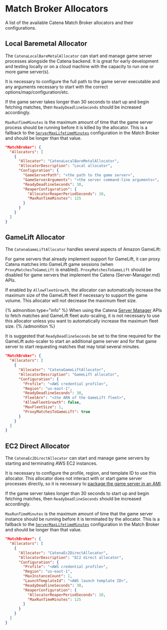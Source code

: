 # Match Broker Allocators

A list of the available Catena Match Broker allocators and their configurations.

## Local Baremetal Allocator

The `CatenaLocalBareMetalAllocator` can start and manage game server processes alongside the Catena backend. It is great for early development and testing locally or on a cloud machine with the capacity to run one or more game server(s).

It is necessary to configure the full path to the game server executable and any arguments necessary to start with the correct options/map/configuration/etc.

If the game server takes longer than 30 seconds to start up and begin fetching matches, then `ReadyDeadlineSeconds` should be increased accordingly.

`MaxRunTimeMinutes` is the maximum amount of time that the game server process should be running before it is killed by the allocator. This is a fallback to the [`ServerMaxLifetimeMinutes`](match-broker.md#servermaxlifetimeminutes) configuration in the Match Broker and should be longer than that value.

```json
"MatchBroker": {
  "Allocators": [
    {
      "Allocator": "CatenaLocalBareMetalAllocator",
      "AllocatorDescription": "Local allocator",
      "Configuration": {
        "GameServerPath": "<the path to the game server>",
        "GameServerArguments": "<the server command-line arguments>",
        "ReadyDeadlineSeconds": 30,
        "ReaperConfiguration": {
          "AllocatorReaperPeriodSeconds": 10,
          "MaxRunTimeMinutes": 125
        }
      }
    }
  ]
}
```

## GameLift Allocator

The `CatenaGameLiftAllocator` handles several aspects of Amazon GameLift:

For game servers that already implement support for GameLift, it can proxy Catena matches into GameLift game sessions (when `ProxyMatchesToGameLift` is enabled). `ProxyMatchesToGameLift` should be disabled for game servers that implement the Catena (Server-Manager.md) APIs.

If enabled by `AllowFleetGrowth`, the allocator can automatically increase the maximum size of the GameLift fleet if necessary to support the game volume. This allocator will not decrease the maximum fleet size.

{% admonition type="info" %}
When using the Catena [Server Manager](server-manager.md) APIs to fetch matches and GameLift fleet auto-scaling, it is not necessary to use this allocator unless you want to automatically increase the maximum fleet size.
{% /admonition %}

It is suggested that `ReadyDeadlineSeconds` be set to the time required for the GameLift auto-scaler to start an additional game server and for that game server to start requesting matches that may total several minutes.

```json
"MatchBroker": {
  "Allocators": [
    {
      "Allocator": "CatenaGameLiftAllocator",
      "AllocatorDescription": "GameLift allocator",
      "Configuration": {
        "Profile": "<AWS credential profile>",
        "Region": "us-east-1",
        "ReadyDeadlineSeconds": 30,
        "FleetArn": "<the ARN of the GameLift fleet>",
        "AllowFleetGrowth": false,
        "MaxFleetSize": 1,
        "ProxyMatchesToGameLift": true
      }
    }
  ]
}
```

## EC2 Direct Allocator

The `CatenaEc2DirectAllocator` can start and manage game servers by starting and terminating AWS EC2 instances.

It is necessary to configure the profile, region, and template ID to use this allocator. This allocator does not interact with or start game server processes directly, so it is necessary to [package the game server in an AMI](https://docs.aws.amazon.com/AWSEC2/latest/UserGuide/AMIs.html#creating-an-ami).

If the game server takes longer than 30 seconds to start up and begin fetching matches, then `ReadyDeadlineSeconds` should be increased accordingly.

`MaxRunTimeMinutes` is the maximum amount of time that the game server instance should be running before it is terminated by the allocator. This is a fallback to the [`ServerMaxLifetimeMinutes`](match-broker.md#servermaxlifetimeminutes) configuration in the Match Broker and should be longer than that value.

```json
"MatchBroker": {
  "Allocators": [
    {
      "Allocator": "CatenaEc2DirectAllocator",
      "AllocatorDescription": "EC2 direct allocator",
      "Configuration": {
        "Profile": "<AWS credential profile>",
        "Region": "us-east-1",
        "MaxInstanceCount": 1,
        "LaunchTemplateId": "<AWS launch template ID>",
        "ReadyDeadlineSeconds": 30,
        "ReaperConfiguration": {
          "AllocatorReaperPeriodSeconds": 10,
          "MaxRunTimeMinutes": 125
        }
      }
    }
  ]
}
```
